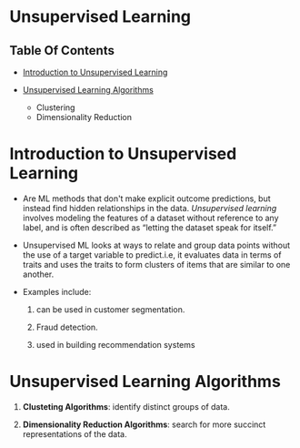 # Unsupervised Learning

## Table Of Contents
- [Introduction to Unsupervised Learning](#Introduction-to-Unsupervised-Learning)

- [Unsupervised Learning Algorithms](#Unsupervised-Learning-Algorithms)
    - Clustering
    - Dimensionality Reduction

# Introduction to Unsupervised Learning
* Are ML methods that don't make explicit outcome predictions, but instead find hidden relationships in the data. _Unsupervised learning_ involves modeling the features of a dataset without reference to any label, and is often described as “letting the dataset speak for itself.”

* Unsupervised ML looks at ways to relate and group data points without the use of a target variable to predict.i.e, it evaluates data in terms of traits and uses the traits to form clusters of items that are similar to one another.

* Examples include:
    1. can be used in customer segmentation.

    2. Fraud detection.

    3. used in building recommendation systems

# Unsupervised Learning Algorithms
1. __Clusteting Algorithms__: identify distinct groups of data.

2. __Dimensionality Reduction Algorithms__: search for more succinct representations of the data.